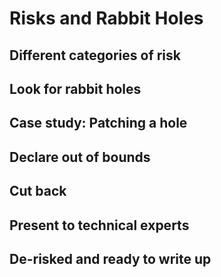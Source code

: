 # Risks and Rabbit Holes

## Different categories of risk

## Look for rabbit holes

## Case study: Patching a hole

## Declare out of bounds

## Cut back

## Present to technical experts

## De-risked and ready to write up
